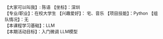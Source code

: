 【大家可以叫我】: 陈语
【坐标】：深圳  
【专业/职业】：在校大学生
【兴趣爱好】： 宅、音乐
【项目技能】：Python
【组队情况】：无  
【本课程学习基础】：LLM  
【本期活动目标】：入门微调 LLM模型